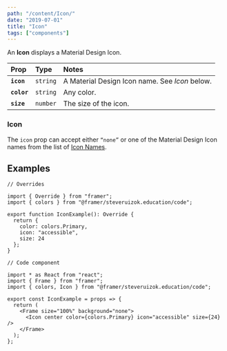 ```yaml
---
path: "/content/Icon/"
date: "2019-07-01"
title: "Icon"
tags: ["components"]
---
```


An **Icon** displays a Material Design Icon.

| Prop        | Type     | Notes                                          |
| :---------- | :------- | :--------------------------------------------- |
| **`icon`**  | `string` | A Material Design Icon name. See _Icon_ below. |
| **`color`** | `string` | Any color.                                     |
| **`size`**  | `number` | The size of the icon.                          |

### Icon

The `icon` prop can accept either `“none”` or one of the Material Design Icon
names from the list of
[Icon Names](https://framer-learn-docs.netlify.com/content/IconNames/).

## Examples

```tsx
// Overrides

import { Override } from "framer";
import { colors } from "@framer/steveruizok.education/code";

export function IconExample(): Override {
  return {
    color: colors.Primary,
    icon: "accessible",
    size: 24
  };
}
```

```tsx
// Code component

import * as React from "react";
import { Frame } from "framer";
import { colors, Icon } from "@framer/steveruizok.education/code";

export const IconExample = props => {
  return (
    <Frame size="100%" background="none">
      <Icon center color={colors.Primary} icon="accessible" size={24} />
    </Frame>
  );
};
```
